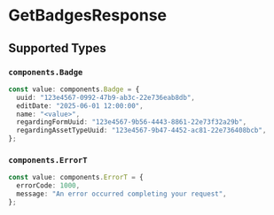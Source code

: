 # GetBadgesResponse


## Supported Types

### `components.Badge`

```typescript
const value: components.Badge = {
  uuid: "123e4567-0992-47b9-ab3c-22e736eab8db",
  editDate: "2025-06-01 12:00:00",
  name: "<value>",
  regardingFormUuid: "123e4567-9b56-4443-8861-22e73f32a29b",
  regardingAssetTypeUuid: "123e4567-9b47-4452-ac81-22e736408bcb",
};
```

### `components.ErrorT`

```typescript
const value: components.ErrorT = {
  errorCode: 1000,
  message: "An error occurred completing your request",
};
```

